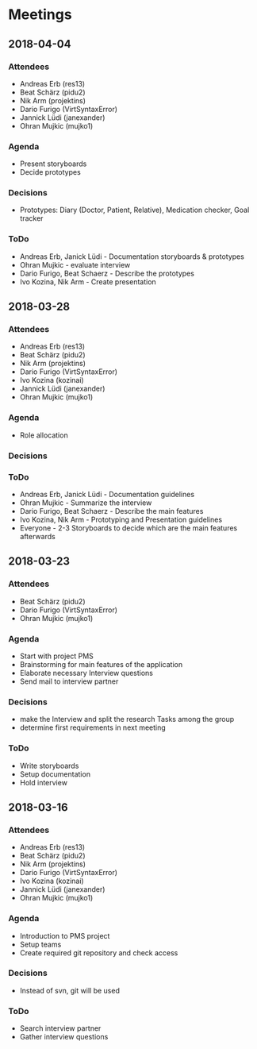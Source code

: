 # Meetings
## 2018-04-04
### Attendees
* Andreas Erb (res13)
* Beat Schärz (pidu2)
* Nik Arm (projektins)
* Dario Furigo (VirtSyntaxError)
* Jannick Lüdi (janexander)
* Ohran Mujkic (mujko1)

### Agenda
* Present storyboards
* Decide prototypes

### Decisions
* Prototypes: Diary (Doctor, Patient, Relative), Medication checker, Goal tracker

### ToDo
* Andreas Erb, Janick Lüdi - Documentation storyboards & prototypes
* Ohran Mujkic - evaluate interview 
* Dario Furigo, Beat Schaerz - Describe the prototypes
* Ivo Kozina, Nik Arm - Create presentation
## 2018-03-28
### Attendees
* Andreas Erb (res13)
* Beat Schärz (pidu2)
* Nik Arm (projektins)
* Dario Furigo (VirtSyntaxError)
* Ivo Kozina (kozinai)
* Jannick Lüdi (janexander)
* Ohran Mujkic (mujko1)

### Agenda
* Role allocation

### Decisions


### ToDo
* Andreas Erb, Janick Lüdi - Documentation guidelines
* Ohran Mujkic - Summarize the interview 
* Dario Furigo, Beat Schaerz - Describe the main features
* Ivo Kozina, Nik Arm - Prototyping and Presentation guidelines
* Everyone - 2-3 Storyboards to decide which are the main features afterwards

## 2018-03-23
### Attendees
* Beat Schärz (pidu2)
* Dario Furigo (VirtSyntaxError)
* Ohran Mujkic (mujko1)

### Agenda
* Start with project PMS
* Brainstorming for main features of the application
* Elaborate necessary Interview questions
* Send mail to interview partner

### Decisions
* make the Interview and split the research Tasks among the group 
* determine first requirements in next meeting

### ToDo
* Write storyboards
* Setup documentation
* Hold interview

## 2018-03-16
### Attendees
* Andreas Erb (res13)
* Beat Schärz (pidu2)
* Nik Arm (projektins)
* Dario Furigo (VirtSyntaxError)
* Ivo Kozina (kozinai)
* Jannick Lüdi (janexander)
* Ohran Mujkic (mujko1)

### Agenda
* Introduction to PMS project
* Setup teams
* Create required git repository and check access

### Decisions
* Instead of svn, git will be used

### ToDo
* Search interview partner
* Gather interview questions
